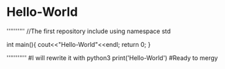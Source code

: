 # Hello-World
''''''''''
//The first repository
include<iostream>
using namespace std

int main(){
    cout<<"Hello-World"<<endl;
    return 0;
}

'''''''''''
#I will rewrite it with python3
print('Hello-World')
#Ready to mergy
